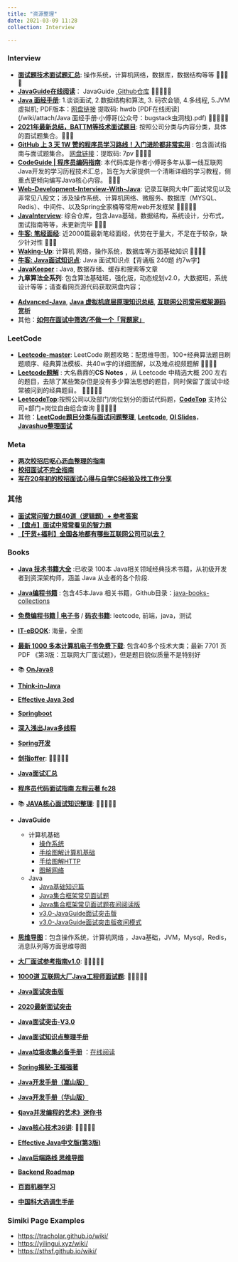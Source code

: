 ```yaml
---
title: "资源整理"
date: 2021-03-09 11:28
collection: Interview

---
```



### Interview


* [**面试题技术面试题汇总**](https://imageslr.github.io/2020/07/08/tech-interview.html): 操作系统，计算机网络，数据库，数据结构等等 	🌟🌟🌟🌟
* [**JavaGuide在线阅读**](https://snailclimb.gitee.io/javaguide/#/)： JavaGuide ,[Github仓库](https://github.com/Snailclimb/JavaGuide) 🌟🌟🌟🌟🌟
* [**Java 面经手册**](https://github.com/fuzhengwei/interview): 1.谈谈面试, 2.数据结构和算法, 3. 码农会锁, 4.多线程, 5.JVM 虚拟机; PDF版本：[网盘链接](https://pan.baidu.com/s/14EvqXGHUnJpC7UxtqSBzOQ) 提取码: hwdb  [PDF在线阅读](/wiki/attach/Java 面经手册·小傅哥(公众号：bugstack虫洞栈).pdf) 🌟🌟🌟🌟🌟 
* [**2021年最新总结，BATTM等技术面试题目**](https://github.com/0voice/interview_internal_reference#1): 按照公司分类与内容分类，具体的面试题集合。🌟🌟🌟
* [**GitHub 上 3 天 1W 赞的程序员学习路线！入门进阶都非常实用**](https://xie.infoq.cn/article/6a56208af04e169caf4a86485) : 包含面试指南与面试题集合。 [网盘链接](https://pan.baidu.com/s/1NasqJrHsDQVlSIbCadqaqg)：提取码: 7pv 🌟🌟🌟🌟
* [**CodeGuide | 程序员编码指南**](https://github.com/fuzhengwei/CodeGuide/wiki):  本代码库是作者小傅哥多年从事一线互联网Java开发的学习历程技术汇总，旨在为大家提供一个清晰详细的学习教程，侧重点更倾向编写Java核心内容。 🌟🌟🌟
* [**Web-Development-Interview-With-Java**](https://github.com/lokles/Web-Development-Interview-With-Java): 记录互联网大中厂面试常见以及非常见八股文；涉及操作系统、计算机网络、微服务、数据库（MYSQL、Redis）、中间件、以及Spring全家桶等常用web开发框架 🌟🌟🌟🌟🌟
* [**JavaInterview**](https://github.com/OUYANGSIHAI/JavaInterview): 综合仓库，包含Java基础，数据结构，系统设计，分布式，面试指南等等，未更新完毕 🌟🌟🌟
* [**牛客: 笔经面经**](https://zhuanlan.zhihu.com/b-jing-m-jing): 近2000篇最新笔经面经，优势在于量大，不足在于较杂，缺少针对性 🌟🌟🌟
* [**Waking-Up**](https://github.com/wolverinn/Waking-Up): 计算机 网络，操作系统，数据库等方面基础知识 🌟🌟🌟🌟
* [**牛客: 	Java面试知识点**](https://www.nowcoder.com/discuss/447742): Java 面试知识点【背诵版 240题 约7w字】
*  [**JavaKeeper**](https://github.com/Jstarfish/JavaKeeper) : Java,  数据存储、缓存和搜索等文章
*  **九章算法全系列**: 包含算法基础班，强化版，动态规划v2.0，大数据班，系统设计等等；请查看网页源代码获取网盘内容； 
<!--复制这段内容后打开百度网盘App，操作更方便哦。 链接:https://pan.baidu.com/s/1UH_RyjNT3vZEkl5QN6uKHw 提取码:f9po-->
* [**Advanced-Java**](https://github.com/doocs/advanced-java),  [**Java 虚拟机底层原理知识总结**](https://github.com/doocs/jvm), [**互联网公司常用框架源码赏析**](https://github.com/doocs/source-code-hunter)
* 其他：[**如何在面试中筛选/不做一个「背题家」**](https://ipotato.me/article/66) 







### LeetCode

* [**Leetcode-master**](https://github.com/youngyangyang04/leetcode-master): LeetCode 刷题攻略：配思维导图，100+经典算法题目刷题顺序、经典算法模板、共40w字的详细图解，以及难点视频题解 🌟🌟🌟🌟
* [**Leetcode题解**](https://github.com/CyC2018/CS-Notes/blob/master/notes/Leetcode%20%E9%A2%98%E8%A7%A3%20-%20%E7%9B%AE%E5%BD%95.md) : 大名鼎鼎的**CS Notes** ，从 Leetcode 中精选大概 200 左右的题目，去除了某些繁杂但是没有多少算法思想的题目，同时保留了面试中经常被问到的经典题目。 🌟🌟🌟🌟🌟
*  [**LeetcodeTop**](https://github.com/afatcoder/LeetcodeTop):按照公司以及部门/岗位划分的面试代码题，[**CodeTop**](https://codetop.cc) 支持公司+部门+岗位自由组合查询  🌟🌟🌟🌟🌟
*  其他：[**LeetCode题目分类与面试问题整理**](https://github.com/yuanguangxin/LeetCode), [**Leetcode**](https://github.com/doocs/leetcode), [**OI Slides**](https://github.com/Trinkle23897/oi_slides)， [**Javashuo整理面试**](http://www.javashuo.com/article/p-hfmcjxhm-a.html)



### Meta
* [**两次校招后呕心沥血整理的指南**](https://sspai.com/post/64458)
* [**校招面试不完全指南**](https://www.imwzk.com/posts/2020-10-05-an-incomplete-guide-to-campus-recruitment-interviews/)
* [**写在20年初的校招面试心得与自学CS经验及找工作分享**](https://github.com/conanhujinming/tips_for_interview/blob/master/README-zh_CN.md:)
 
 
### 其他
* [**面试常问智力题40道（逻辑题）+ 参考答案**](https://www.nowcoder.com/discuss/526897)
* [**【盘点】面试中常常看见的智力题**](https://www.nowcoder.com/discuss/262595)
* [**【干货+福利】全国各地都有哪些互联网公司可以去？**](https://www.nowcoder.com/discuss/86933)




### Books

* [**Java 技术书籍大全**](https://github.com/dahuoyzs/javapdf) :已收录 100本 Java相关领域经典技术书籍，从初级开发者到资深架构师，涵盖 Java 从业者的各个阶段. 
* [**Java编程书籍**](https://drive.google.com/drive/folders/1xFVzGpdh_d8gRnT5m0pfxTX8hlUURLsS) : 包含45本Java 相关书籍，Github目录：[java-books-collections](https://github.com/RongleXie/java-books-collections3)
* [**免费编程书籍 | 电子书**](https://github.com/meibin08/free-programming-books/issues/93) / [**码农书籍**](https://github.com/meibin08/free-programming-books): leetcode, 前端，java，测试
* [**IT-eBOOK**](https://github.com/asyncfun/IT-eBOOK): 海量，全面
* [**最新 1000 多本计算机电子书免费下载**](https://github.com/itdevbooks/pdf): 包含40多个技术大类；最新 7701 页 PDF 《第3版：互联网大厂面试题》，但是题目貌似质量不是特别好
* 📚 [**OnJava8**](https://lingcoder.github.io/OnJava8/)
* [**Think-in-Java**](https://www.javascriptc.com/books/think-in-java/)
* [**Effective Java 3ed**](https://www.javascriptc.com/books/effective-java-3rd-chinese/)
* [**Springboot**](https://www.javascriptc.com/books/spring-boot-reference-guide/)
* [**深入浅出Java多线程**](http://concurrent.redspider.group/)
* [**Spring开发**](https://www.liaoxuefeng.com/wiki/1252599548343744/1266263217140032
)
* [**剑指offer**](/wiki/attach/剑指offer.pdf): 🌟🌟🌟🌟🌟
* [**Java面试汇总**](/wiki/attach/Java面试汇总0510.pdf)
* [**程序员代码面试指南 左程云著 fc28**](https://pan.baidu.com/s/1zcE0bLNpRyPOuShdqmk_5Q)
*  📚 [**JAVA核心面试知识整理**](/wiki/attach/JAVA核心面试知识整理.pdf): 🌟🌟🌟🌟🌟
* **JavaGuide**
	* 计算机基础
		*  [操作系统](/wiki/attach/JavaGuide优质原创PDF/计算机基础/操作系统.pdf)
		*  [手绘图解计算机基础](/wiki/attach/JavaGuide优质原创PDF/计算机基础/手绘图解计算机基础.pdf)
		*   [手绘图解HTTP](/wiki/attach/JavaGuide优质原创PDF/计算机基础/手绘图解HTTP.pdf)
		*   [ 图解网络](/wiki/attach/JavaGuide优质原创PDF/计算机基础/图解网络.pdf)
	* Java
		*  [Java基础知识篇](/wiki/attach/JavaGuide优质原创PDF/Java/Java基础知识篇.pdf)
		*  [Java集合框架常见面试题](/wiki/attach/JavaGuide优质原创PDF/Java/Java集合框架常见面试题.pdf)
		*  [Java集合框架常见面试题夜间阅读版](/wiki/attach/JavaGuide优质原创PDF/Java/Java集合框架常见面试题夜间阅读版.pdf)
		*  [v3.0-JavaGuide面试突击版](/wiki/attach/JavaGuide优质原创PDF/Java/v3.0-JavaGuide面试突击版.pdf)
		*  [ v3.0-JavaGuide面试突击版夜间模式](/wiki/attach/JavaGuide优质原创PDF/Java/v3.0-JavaGuide面试突击版夜间模式.pdf)  
		
* [**思维导图**](/wiki/attach/思维导图.zip)：包含操作系统，计算机网络 ，Java基础，JVM，Mysql，Redis，消息队列等方面思维导图

* [**大厂面试参考指南v1.0**](/wiki/attach/大厂面试参考指南v1.0.pdf): 🌟🌟🌟🌟🌟
* [**1000道 互联网大厂Java工程师面试题**](/wiki/attach/1000道互联网大厂Java工程师面试题.pdf): 🌟🌟🌟🌟🌟
* [**Java面试突击版**](/wiki/attach/Java面试突击版.pdf)
* [**2020最新面试突击**](/wiki/attach/2020最新面试突击.pdf)
* [**Java面试突击-V3.0**](/wiki/attch/Java面试突击-V3.0.pdf)
* [**Java面试知识点整理手册**](/wiki/attach/Java面试知识点整理手册.pdf) 
* [**Java垃圾收集必备手册**](/wiki/attach/Java垃圾收集必备手册.pdf) ：[在线阅读](https://www.javajike.com/book/gc-handbook/)
* [**Spring揭秘-王福强著**](/wiki/attach/Spring揭秘-王福强著.pdf)
* [**Java开发手册（嵩山版）**](/wiki/attach/Java开发手册（嵩山版）.pdf)
* [**Java开发手册（华山版）**](/wiki/attachJava开发手册（华山版）.pdf)
* [**《java并发编程的艺术》迷你书**](/wiki/attach/《java并发编程的艺术》迷你书.pdf)
* [**Java核心技术36讲**](https://bytemarvel.github.io/wiki/Job/java-core-36-lectures.html): 🌟🌟🌟🌟🌟
* [**Effective Java中文版(第3版)**](/wiki/attach/Effective.Java中文版(第3版).pdf)
* [**Java后端路线 思维导图**](/wiki/attach/Java后端路线.jpeg)
* [**Backend Roadmap**](/wiki/attach/backend-map.png)
* [**百面机器学习**](/wiki/attach/百面机器学习.pdf)
* [**中国科大选调生手册**](/wiki/attach/中国科大选调生手册.pdf)


### Simiki  Page Examples
*  https://tracholar.github.io/wiki/
*  https://yilingui.xyz/wiki/
*  https://sthsf.github.io/wiki/
